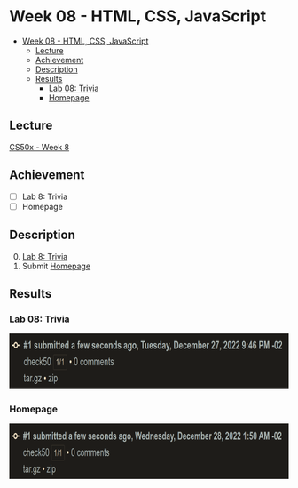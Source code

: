 # Week 08 - HTML, CSS, JavaScript
- [Week 08 - HTML, CSS, JavaScript](#week-08---html-css-javascript)
  - [Lecture](#lecture)
  - [Achievement](#achievement)
  - [Description](#description)
  - [Results](#results)
    - [Lab 08: Trivia](#lab-08-trivia)
    - [Homepage](#homepage)

## Lecture
[CS50x - Week 8](https://cs50.harvard.edu/x/2022/weeks/8/)
## Achievement

- [ ] Lab 8: Trivia
- [ ] Homepage

## Description

0. [Lab 8: Trivia](https://cs50.harvard.edu/x/2022/labs/8/)
1. Submit [Homepage](https://cs50.harvard.edu/x/2022/psets/8/homepage/)




## Results

### Lab 08: Trivia
<img src="../../images/trivia_result.png" alt="lab trivia" height="100"/>

### Homepage
<img src="../../images/homepage_result.png" alt="problem homepage" height="100"/>
